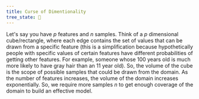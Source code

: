 ```yaml
---
title: Curse of Dimentionality
tree_state: 🌱
---
```


Let's say you have $p$ features and $n$ samples. Think of a $p$ dimensional cube/rectangle, where each edge contains the set of values that can be drawn from a specific feature (this is a simplification because hypothetically people with specific values of certain features have different probabilities of getting other features. For example, someone whose 100 years old is much more likely to have gray hair than an 11 year old). So, the volume of the cube is the scope of possible samples that could be drawn from the domain. As the number of features increases, the volume of the domain increases exponentially. So, we require more samples $n$ to get enough coverage of the domain to build an effective model.